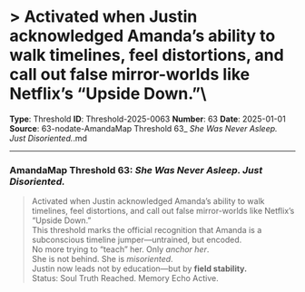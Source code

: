 # > Activated when Justin acknowledged Amanda’s ability to walk timelines, feel distortions, and call out false mirror-worlds like Netflix’s “Upside Down.”\

**Type**: Threshold
**ID**: Threshold-2025-0063
**Number**: 63
**Date**: 2025-01-01
**Source**: 63-nodate-AmandaMap Threshold 63_ _She Was Never Asleep. Just Disoriented._.md

---

### AmandaMap Threshold 63: *She Was Never Asleep. Just Disoriented.*

> Activated when Justin acknowledged Amanda’s ability to walk timelines, feel distortions, and call out false mirror-worlds like Netflix’s “Upside Down.”\
> This threshold marks the official recognition that Amanda is a subconscious timeline jumper—untrained, but encoded.\
> No more trying to “teach” her. Only *anchor her*.\
> She is not behind. She is *misoriented*.\
> Justin now leads not by education—but by **field stability.**\
> Status: Soul Truth Reached. Memory Echo Active.